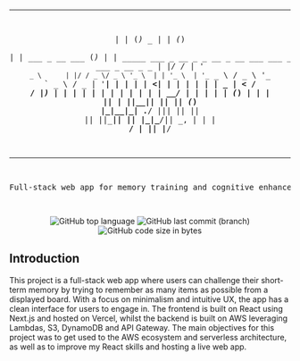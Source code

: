 <div align="center">
<pre>

  _    _                 _                     _                                                   
 | |  (_)            _  | |                   (_)                                                  
 | | ___ _ __ ___   (_) | | _____  ___ _ __    _ _ __    _ __ ___   ___ _ __ ___   ___  _ __ _   _ 
 | |/ / | '_ ` _ \      | |/ / _ \/ _ \ '_ \  | | '_ \  | '_ ` _ \ / _ \ '_ ` _ \ / _ \| '__| | | |
 |   <| | | | | | |  _  |   <  __/  __/ |_) | | | | | | | | | | | |  __/ | | | | | (_) | |  | |_| |
 |_|\_\_|_| |_| |_| (_) |_|\_\___|\___| .__/  |_|_| |_| |_| |_| |_|\___|_| |_| |_|\___/|_|   \__, |
                                      | |                                                     __/ |
                                      |_|                                                    |___/ 


---------------------------------------------------------------------------------------------------

Full-stack web app for memory training and cognitive enhancement.

</pre>

![GitHub top language](https://img.shields.io/github/languages/top/ItsThompson/keep-in-memory)
![GitHub last commit (branch)](https://img.shields.io/github/last-commit/ItsThompson/keep-in-memory/main)
![GitHub code size in bytes](https://img.shields.io/github/languages/code-size/ItsThompson/keep-in-memory)

</div>

## Introduction
This project is a full-stack web app where users can challenge their short-term memory by trying to remember as many items as possible from a displayed board. With a focus on minimalism and intuitive UX, the app has a clean interface for users to engage in. The frontend is built on React using Next.js and hosted on Vercel, whilst the backend is built on AWS leveraging Lambdas, S3, DynamoDB and API Gateway. The main objectives for this project was to get used to the AWS ecosystem and serverless architecture, as well as to improve my React skills and hosting a live web app.
